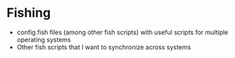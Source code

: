 # Fishing

- config.fish files (among other fish scripts) with useful scripts for multiple operating systems
- Other fish scripts that I want to synchronize across systems 
